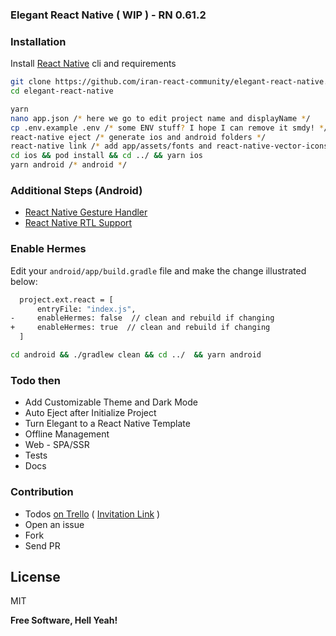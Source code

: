 ### Elegant React Native ( WIP ) - RN 0.61.2



### Installation

Install [React Native] cli and requirements

```sh
git clone https://github.com/iran-react-community/elegant-react-native.git
cd elegant-react-native
```
```sh
yarn
nano app.json /* here we go to edit project name and displayName */
cp .env.example .env /* some ENV stuff? I hope I can remove it smdy! */
react-native eject /* generate ios and android folders */
react-native link /* add app/assets/fonts and react-native-vector-icons  */
cd ios && pod install && cd ../ && yarn ios
yarn android /* android */
```
### Additional Steps (Android)

- [React Native Gesture Handler]
- [React Native RTL Support]



### Enable Hermes

Edit your `android/app/build.gradle` file and make the change illustrated below:


```sh
  project.ext.react = [
      entryFile: "index.js",
-     enableHermes: false  // clean and rebuild if changing
+     enableHermes: true  // clean and rebuild if changing
  ]
```

```sh
cd android && ./gradlew clean && cd ../  && yarn android
```


### Todo then

- Add Customizable Theme and Dark Mode
- Auto Eject after Initialize Project
- Turn Elegant to a React Native Template
- Offline Management
- Web - SPA/SSR
- Tests
- Docs

### Contribution

- Todos [on Trello] ( [Invitation Link] )
- Open an issue
- Fork
- Send PR


License
----

MIT


**Free Software, Hell Yeah!**

   [React Native]: <https://facebook.github.io/react-native/docs/getting-started>
   [React Native Gesture Handler]: <https://kmagiera.github.io/react-native-gesture-handler/docs/getting-started.html#android>
   [React Native RTL Support]: <https://facebook.github.io/react-native/blog/2016/08/19/right-to-left-support-for-react-native-apps#making-an-app-rtl-ready>
   [on Trello]: <https://trello.com/b/51mP8jB1/elegant-react-native>
   [Invitation Link]: <https://trello.com/invite/b/51mP8jB1/f66ec266f4d71ac3ae8d2b6d21b9c32f/elegant-react-native>
